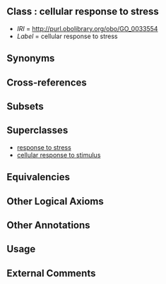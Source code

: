 
## Class : cellular response to stress

 * *IRI* = http://purl.obolibrary.org/obo/GO_0033554
 * *Label* = cellular response to stress

## Synonyms


## Cross-references


## Subsets


## Superclasses

 * [response to stress](../../GO/50/GO_0006950.md)
 * [cellular response to stimulus](../../GO/16/GO_0051716.md)

## Equivalencies


## Other Logical Axioms


## Other Annotations


## Usage


## External Comments

